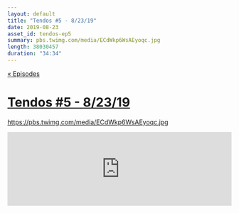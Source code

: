 ```yaml
---
layout: default
title: "Tendos #5 - 8/23/19"
date: 2019-08-23
asset_id: tendos-ep5
summary: pbs.twimg.com/media/ECdWkp6WsAEyoqc.jpg
length: 38030457
duration: "34:34"
---
```

[« Episodes](/tendos/episodes)

# [Tendos #5 - 8/23/19](/tendos/assets/tendos-ep5.mp3)
<a rel="nofollow noopener" target="_blank" href="https://pbs.twimg.com/media/ECdWkp6WsAEyoqc.jpg">https://pbs.twimg.com/media/ECdWkp6WsAEyoqc.jpg</a>

<iframe width="100%" height="166" scrolling="no" frameborder="no" allow="autoplay" src="https://w.soundcloud.com/player/?url=https%3A//api.soundcloud.com/tracks/670194107&color=%23ff5500&auto_play=false&hide_related=false&show_comments=true&show_user=true&show_reposts=false&show_teaser=true"></iframe>
